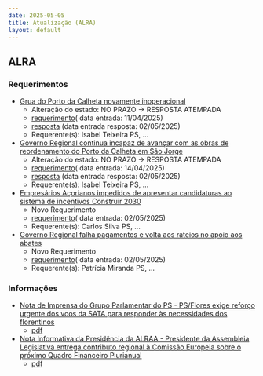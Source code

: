 ```yaml
---
date: 2025-05-05
title: Atualização (ALRA)
layout: default
---
```

## ALRA

### Requerimentos

* [Grua do Porto da Calheta novamente inoperacional](http://base.alra.pt:82/4DACTION/w_pesquisa_registo/4/8790)
  * Alteração do estado: NO PRAZO → RESPOSTA ATEMPADA
  * [requerimento](http://base.alra.pt:82/Doc_Req/XIIIreque328.pdf)( data entrada: 11/04/2025)
  * [resposta](http://base.alra.pt:82/Doc_Req/XIIIrequeresp328.pdf) (data entrada resposta: 02/05/2025)
  * Requerente(s): Isabel Teixeira PS, ...
* [Governo Regional continua incapaz de avançar com as obras de reordenamento do Porto da Calheta em São Jorge](http://base.alra.pt:82/4DACTION/w_pesquisa_registo/4/8796)
  * Alteração do estado: NO PRAZO → RESPOSTA ATEMPADA
  * [requerimento](http://base.alra.pt:82/Doc_Req/XIIIreque332.pdf)( data entrada: 14/04/2025)
  * [resposta](http://base.alra.pt:82/Doc_Req/XIIIrequeresp332.pdf) (data entrada resposta: 02/05/2025)
  * Requerente(s): Isabel Teixeira PS, ...
* [Empresários Açorianos impedidos de apresentar candidaturas ao sistema de incentivos Construir 2030](http://base.alra.pt:82/4DACTION/w_pesquisa_registo/4/8814)
  * Novo Requerimento
  * [requerimento](http://base.alra.pt:82/Doc_Req/XIIIreque342.pdf)( data entrada: 02/05/2025)
  * Requerente(s): Carlos Silva PS, ...
* [Governo Regional falha pagamentos e volta aos rateios no apoio aos abates](http://base.alra.pt:82/4DACTION/w_pesquisa_registo/4/8816)
  * Novo Requerimento
  * [requerimento](http://base.alra.pt:82/Doc_Req/XIIIreque343.pdf)( data entrada: 02/05/2025)
  * Requerente(s): Patrícia Miranda PS, ...

### Informações

* [Nota de Imprensa do Grupo Parlamentar do PS - PS/Flores exige reforço urgente dos voos da SATA para responder às necessidades dos florentinos](http://base.alra.pt:82/4DACTION/w_pesquisa_registo/8/21578)
  * [pdf](http://base.alra.pt:82/Doc_Noticias/NI21578.pdf)
* [Nota Informativa da Presidência da ALRAA - Presidente da Assembleia Legislativa entrega contributo regional à Comissão Europeia sobre o próximo Quadro Financeiro Plurianual](http://base.alra.pt:82/4DACTION/w_pesquisa_registo/8/21579)
  * [pdf](http://base.alra.pt:82/Doc_Noticias/NI21579.pdf)
